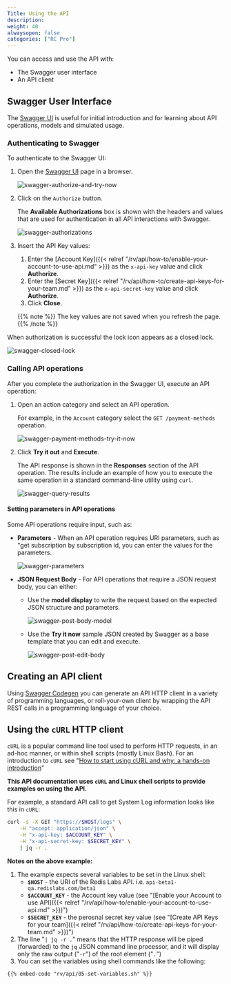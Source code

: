 ```yaml
---
Title: Using the API
description: 
weight: 40
alwaysopen: false
categories: ["RC Pro"]
---
```


You can access and use the API with:

- The Swagger user interface
- An API client

## Swagger User Interface

The [Swagger UI](https://api-beta1-qa.redislabs.com/beta1/swagger-ui.html) is useful for initial introduction
and for learning about API operations, models and simulated usage.

### Authenticating to Swagger

To authenticate to the Swagger UI:

1. Open the [Swagger UI](https://api-beta1-qa.redislabs.com/beta1/swagger-ui.html) page in a browser.

    ![swagger-authorize-and-try-now](/images/rv/api/swagger-authorize-and-try-now.png)

1. Click on the `Authorize` button.

    The **Available Authorizations** box is shown with the headers and values that are used for authentication in all API interactions with Swagger.

    ![swagger-authorizations](/images/rv/api/swagger-authorizations.png)

1. Insert the API Key values:

    1. Enter the [Account Key]({{< relref "/rv/api/how-to/enable-your-account-to-use-api.md" >}}) as the `x-api-key` value and click **Authorize**.
    1. Enter the [Secret Key]({{< relref "/rv/api/how-to/create-api-keys-for-your-team.md" >}}) as the `x-api-secret-key` value and click **Authorize**.
    1. Click **Close**.

    {{% note %}}
The key values are not saved when you refresh the page.
    {{% /note %}}

When authorization is successful the lock icon appears as a closed lock.

![swagger-closed-lock](/images/rv/api/swagger-closed-lock.png)

### Calling API operations

After you complete the authorization in the Swagger UI, execute an API operation:

1. Open an action category and select an API operation.

    For example, in the `Account` category select the `GET /payment-methods` operation.

    ![swagger-payment-methods-try-it-now](/images/rv/api/swagger-payment-methods-try-it-now.png)

1. Click **Try it out** and **Execute**.

    The API response is shown in the **Responses** section of the API operation.
    The results include an example of how you to execute the same operation in a standard command-line utility using `curl`.

    ![swagger-query-results](/images/rv/api/swagger-query-results.png)

#### Setting parameters in API operations

Some API operations require input, such as:

- **Parameters** - When an API operation requires URI parameters, such as "get subscription by subscription id,
you can enter the values for the parameters.

    ![swagger-parameters](/images/rv/api/swagger-parameters.png)

- **JSON Request Body** - For API operations that require a JSON request body, you can either:

    - Use the **model display** to write the request based on the expected JSON structure and parameters.

        ![swagger-post-body-model](/images/rv/api/swagger-post-body-model.png)

    - Use the **Try it now** sample JSON created by Swagger as a base template that you can edit and execute.

        ![swagger-post-edit-body](/images/rv/api/swagger-post-edit-body.png)

## Creating an API client

Using [Swagger Codegen](https://swagger.io/tools/swagger-codegen/) you can generate an API HTTP client in a variety of programming languages, or roll-your-own client by wrapping the API REST calls in a programming language of your choice.

## Using the `cURL` HTTP client

`cURL` is a popular command line tool used to perform HTTP requests, in an ad-hoc manner, or within shell scripts (mostly Linux Bash). For an introduction to `cURL` see "[How to start using cURL and why: a hands-on introduction](https://medium.freecodecamp.org/how-to-start-using-cURL-and-why-a-hands-on-introduction-ea1c913caaaa)"

**This API documentation uses `cURL` and Linux shell scripts to provide examples on using the API.**

For example, a standard API call to get System Log information looks like this in `cURL`:

```bash
curl -s -X GET "https://$HOST/logs" \
    -H "accept: application/json" \
    -H "x-api-key: $ACCOUNT_KEY" \
    -H "x-api-secret-key: $SECRET_KEY" \
    | jq -r .
```

**Notes on the above example:**

1. The example expects several variables to be set in the Linux shell:
    * **`$HOST`** - the URI of the Redis Labs API. i.e. `api-beta1-qa.redislabs.com/beta1`
    * **`$ACCOUNT_KEY`** - the Account key value (see "[Enable your Account to use API]({{< relref "/rv/api/how-to/enable-your-account-to-use-api.md" >}})")
    * **`$SECRET_KEY`** - the perosnal secret key value (see "[Create API Keys for your team]({{< relref "/rv/api/how-to/create-api-keys-for-your-team.md" >}})")
1. The line "`| jq -r .`" means that the HTTP response will be piped (forwarded) to the `jq` JSON command line processor, and it will display only the raw output ("`-r`") of the root element ("`.`")
1. You can set the variables using shell commands like the following:

```shell
{{% embed-code "rv/api/05-set-variables.sh" %}}
```
